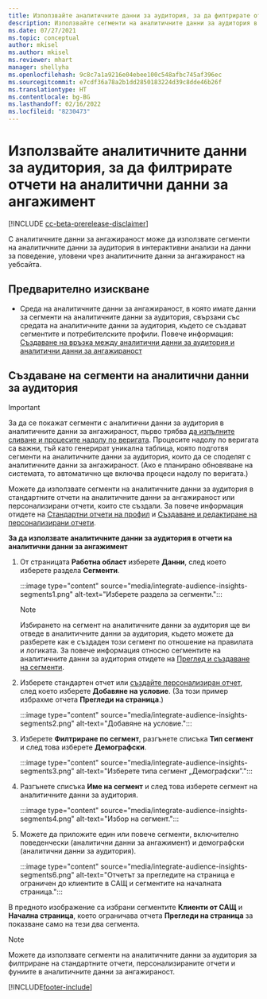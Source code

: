 ```yaml
---
title: Използвайте аналитичните данни за аудитория, за да филтрирате отчети на аналитични данни за ангажимент
description: Използвайте сегменти на аналитичните данни за аудитория в интерактивни анализи на данни за поведение, уловени чрез аналитичните данни за ангажираност на уебсайта на клиента.
ms.date: 07/27/2021
ms.topic: conceptual
author: mkisel
ms.author: mkisel
ms.reviewer: mhart
manager: shellyha
ms.openlocfilehash: 9c8c7a1a9216e04ebee100c548afbc745af396ec
ms.sourcegitcommit: e7cdf36a78a2b1dd2850183224d39c8dde46b26f
ms.translationtype: HT
ms.contentlocale: bg-BG
ms.lasthandoff: 02/16/2022
ms.locfileid: "8230473"
---
```

# <a name="use-audience-insights-segments-to-filter-engagement-insights-reports"></a>Използвайте аналитичните данни за аудитория, за да филтрирате отчети на аналитични данни за ангажимент

[!INCLUDE [cc-beta-prerelease-disclaimer](includes/cc-beta-prerelease-disclaimer.md)]

С аналитичните данни за ангажираност може да използвате сегменти на аналитичните данни за аудитория в интерактивни анализи на данни за поведение, уловени чрез аналитичните данни за ангажираност на уебсайта.

## <a name="prerequisite"></a>Предварително изискване

- Среда на аналитичните данни за ангажираност, в която имате данни за сегменти на аналитичните данни за аудитория, свързани със средата на аналитичните данни за аудитория, където се създават сегментите и потребителските профили. Повече информация: [Създаване на връзка между аналитични данни за аудитория и аналитични данни за ангажираност](integrate-audience-insights-engagement-insights.md)

## <a name="create-audience-insights-segments"></a>Създаване на сегменти на аналитични данни за аудитория 

> [!IMPORTANT]
> За да се покажат сегменти с аналитични данни за аудитория в аналитичните данни за ангажираност, първо трябва [да изпълните сливане и процесите надолу по веригата](../audience-insights/merge-entities.md). Процесите надолу по веригата са важни, тъй като генерират уникална таблица, която подготвя сегменти на аналитичните данни за аудитория, които да се споделят с аналитичните данни за ангажираност. (Ако е планирано обновяване на системата, то автоматично ще включва процеси надолу по веригата.)

Можете да използвате сегменти на аналитичните данни за аудитория в стандартните отчети на аналитичните данни за ангажираност или персонализирани отчети, които сте създали. За повече информация отидете на [Стандартни отчети на профил](profile-reports.md) и [Създаване и редактиране на персонализирани отчети](custom-reports.md).

**За да използвате аналитичните данни за аудитория в отчети на аналитични данни за ангажимент**

1. От страницата **Работна област** изберете **Данни**, след което изберете раздела **Сегменти**.

    :::image type="content" source="media/integrate-audience-insights-segments1.png" alt-text="Изберете раздела за сегменти.":::

   >[!NOTE]
   > Избирането на сегмент на аналитичните данни за аудитория ще ви отведе в аналитичните данни за аудитория, където можете да разберете как е създаден този сегмент по отношение на правилата и логиката. За повече информация относно сегментите на аналитичните данни за аудитория отидете на [Преглед и създаване на сегменти](../audience-insights/segments.md).

2. Изберете стандартен отчет или [създайте персонализиран отчет](custom-reports.md), след което изберете **Добавяне на условие**. (За този пример избрахме отчета **Прегледи на страница**.)

    :::image type="content" source="media/integrate-audience-insights-segments2.png" alt-text="Добавяне на условие.":::

3. Изберете **Филтриране по сегмент**, разгънете списъка **Тип сегмент** и след това изберете **Демографски**.

    :::image type="content" source="media/integrate-audience-insights-segments3.png" alt-text="Изберете типа сегмент „Демографски”.":::

4. Разгънете списъка **Име на сегмент** и след това изберете сегмент на аналитичните данни за аудитория.

    :::image type="content" source="media/integrate-audience-insights-segments4.png" alt-text="Избор на сегмент.":::

5. Можете да приложите един или повече сегменти, включително поведенчески (аналитични данни за ангажимент) и демографски (аналитични данни за аудитория). 

    :::image type="content" source="media/integrate-audience-insights-segments6.png" alt-text="Отчетът за прегледите на страница е ограничен до клиентите в САЩ и сегментите на началната страница.":::

В предното изображение са избрани сегментите **Клиенти от САЩ** и **Начална страница**, което ограничава отчета **Прегледи на страница** за показване само на тези два сегмента. 


>[!NOTE]
> Можете да използвате сегменти на аналитичните данни за аудитория за филтриране на стандартните отчети, персонализираните отчети и фуниите в аналитичните данни за ангажираност. 


[!INCLUDE[footer-include](../includes/footer-banner.md)]